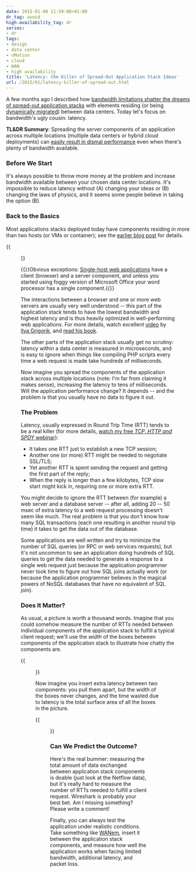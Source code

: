 ```yaml
---
date: 2015-01-08 11:59:00+01:00
dr_tag: avoid
high-availability_tag: dr
series:
- dr
tags:
- design
- data center
- vMotion
- cloud
- WAN
- high availability
title: 'Latency: the Killer of Spread-Out Application Stack Ideas'
url: /2015/01/latency-killer-of-spread-out.html
---
```

A few months ago I described how [bandwidth limitations shatter the dreams of spread-out application stacks](http://blog.ipspace.net/2014/10/workload-mobility-and-reality-bandwidth.html) with elements residing (or being [dynamically migrated](http://blog.ipspace.net/2011/09/long-distance-vmotion-for-disaster.html)) between data centers. Today let's focus on bandwidth's ugly cousin: latency.

**TL&DR Summary**: Spreading the server components of an application across multiple locations (multiple data centers or hybrid cloud deployments) can [easily result in dismal performance](http://blog.ipspace.net/2014/08/the-impact-of-data-gravity-campfire.html) even when there's plenty of bandwidth available.
<!--more-->
### Before We Start

It's always possible to throw more money at the problem and increase bandwidth available between your chosen data center locations. It's impossible to reduce latency without (A) changing your ideas or (B) changing the laws of physics, and it seems some people believe in taking the option (B).

### Back to the Basics

Most applications stacks deployed today have components residing in more than two hosts (or VMs or container); see the [earlier blog post](http://blog.ipspace.net/2014/10/workload-mobility-and-reality-bandwidth.html) for details.

{{<figure src="/2015/01/s500-10+-+Generic+Stack.jpg">}}

{{<note>}}Obvious exceptions: [Single-host web applications](http://blog.ipspace.net/2012/08/pvlan-vxlan-and-cloud-application.html) have a client (browser) and a server component, and unless you started using foggy version of Microsoft Office your word processor has a single component.{{</note>}}

The interactions between a browser and one or more web servers are usually very well understood -- this part of the application stack tends to have the lowest bandwidth and highest latency and is thus heavily optimized in well-performing web applications. For more details, watch excellent [video](https://www.youtube.com/watch?v=I4vX-twze9I) by [Ilya Grigorik](https://www.youtube.com/user/igrigorik), and [read his book](http://chimera.labs.oreilly.com/books/1230000000545).

The other parts of the application stack usually get no scrutiny: latency within a data center is measured in microseconds, and is easy to ignore when things like compiling PHP scripts every time a web request is made take hundreds of milliseconds.

Now imagine you spread the components of the application stack across multiple locations (note: I'm far from claiming it makes sense), increasing the latency to tens of milliseconds. Will the application performance change? It depends -- and the problem is that you usually have no data to figure it out.

### The Problem

Latency, usually expressed in Round Trip Time (RTT) tends to be a real killer (for more details, [watch my free *TCP, HTTP and SPDY* webinar](http://content.ipspace.net/bin/list?id=SPDY#Videos)):

-   It takes one RTT just to establish a new TCP session;
-   Another one (or more) RTT might be needed to negotiate SSL/TLS;
-   Yet another RTT is spent sending the request and getting the first part of the reply;
-   When the reply is longer than a few kilobytes, TCP slow start might kick in, requiring one or more extra RTT.

You might decide to ignore the RTT between (for example) a web server and a database server -- after all, adding 20 -- 50 msec of extra latency to a web request processing doesn't seem like much. The real problem is that you don't know how many SQL transactions (each one resulting in another round trip time) it takes to get the data out of the database.

Some applications are well written and try to minimize the number of SQL queries (or RPC or web services requests), but it's not uncommon to see an application doing hundreds of SQL queries to get the data needed to generate a response to a single web request just because the application programmer never took time to figure out how SQL joins actually work (or because the application programmer believes in the magical powers of NoSQL databases that have no equivalent of SQL join).

### Does It Matter?

As usual, a picture is worth a thousand words. Imagine that you could somehow measure the number of RTTs needed between individual components of the application stack to fulfill a typical client request; we'll use the *width* of the boxes between components of the application stack to illustrate how chatty the components are.

{{<figure src="/2015/01/s550-AppStack_RTT.jpg" caption="Requests in a typical application stack">}}

Now imagine you insert extra latency between two components: you pull them apart, but the width of the boxes never changes, and the time wasted due to latency is the total surface area of all the boxes in the picture.

{{<figure src="/2015/01/s550-AppStack_Increased_RTT.jpg" caption="The impact of increased RTT">}}

### Can We Predict the Outcome?

Here's the real bummer: measuring the total amount of data exchanged between application stack components is doable (just look at the Netflow data), but it's really hard to measure the number of RTTs needed to fulfill a client request. Wireshark is probably your best bet. Am I missing something? Please write a comment!

Finally, you can always test the application under realistic conditions. Take something like [WANem](http://wanem.sourceforge.net/), insert it between the application stack components, and measure how well the application works when facing limited bandwidth, additional latency, and packet loss.
